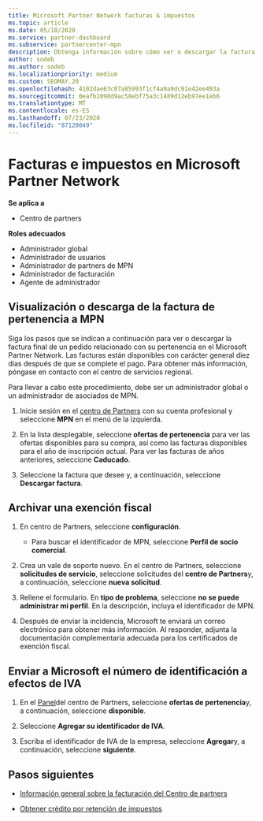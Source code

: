 ```yaml
---
title: Microsoft Partner Network facturas & impuestos
ms.topic: article
ms.date: 05/18/2020
ms.service: partner-dashboard
ms.subservice: partnercenter-mpn
description: Obtenga información sobre cómo ver o descargar la factura de pertenencia a MPN, cómo archivar la exención fiscal y cómo enviar a Microsoft el número de identificación de IVA.
author: sodeb
ms.author: sodeb
ms.localizationpriority: medium
ms.custom: SEOMAY.20
ms.openlocfilehash: 4102dae63c07a85993f1cf4a9a9dc91e42ee493a
ms.sourcegitcommit: 0eafb2098d9ac58ebf75a3c1489d12eb97ee1eb6
ms.translationtype: MT
ms.contentlocale: es-ES
ms.lasthandoff: 07/23/2020
ms.locfileid: "87120049"
---
```

# <a name="invoices-and-taxes-in-the-microsoft-partner-network"></a>Facturas e impuestos en Microsoft Partner Network

**Se aplica a**

- Centro de partners

**Roles adecuados**

- Administrador global
- Administrador de usuarios
- Administrador de partners de MPN
- Administrador de facturación
- Agente de administrador

## <a name="view-or-download-your-mpn-membership-invoice"></a>Visualización o descarga de la factura de pertenencia a MPN

Siga los pasos que se indican a continuación para ver o descargar la factura final de un pedido relacionado con su pertenencia en el Microsoft Partner Network. Las facturas están disponibles con carácter general diez días después de que se complete el pago. Para obtener más información, póngase en contacto con el centro de servicios regional.  

Para llevar a cabo este procedimiento, debe ser un administrador global o un administrador de asociados de MPN. 

1.  Inicie sesión en el [centro de Partners](https://partner.microsoft.com/dashboard/home) con su cuenta profesional y seleccione **MPN** en el menú de la izquierda.

4.  En la lista desplegable, seleccione **ofertas de pertenencia** para ver las ofertas disponibles para su compra, así como las facturas disponibles para el año de inscripción actual. Para ver las facturas de años anteriores, seleccione **Caducado**.

6.  Seleccione la factura que desee y, a continuación, seleccione **Descargar factura**. 

## <a name="file-a-tax-exemption"></a>Archivar una exención fiscal

1.  En centro de Partners, seleccione **configuración**.
    - Para buscar el identificador de MPN, seleccione **Perfil de socio comercial**.

2.  Crea un vale de soporte nuevo. En el centro de Partners, seleccione **solicitudes de servicio**, seleccione solicitudes del **centro de Partners**y, a continuación, seleccione **nueva solicitud**.

3.  Rellene el formulario. En **tipo de problema**, seleccione **no se puede administrar mi perfil**. En la descripción, incluya el identificador de MPN.

4.  Después de enviar la incidencia, Microsoft te enviará un correo electrónico para obtener más información. Al responder, adjunta la documentación complementaria adecuada para los certificados de exención fiscal.

## <a name="send-microsoft-your-vat-id-number"></a>Enviar a Microsoft el número de identificación a efectos de IVA

1.  En el [Panel](https://partner.microsoft.com/dashboard/home)del centro de Partners, seleccione **ofertas de pertenencia**y, a continuación, seleccione **disponible**. 

2.  Seleccione **Agregar su identificador de IVA**. 

3.  Escriba el identificador de IVA de la empresa, seleccione **Agregar**y, a continuación, seleccione **siguiente**. 

## <a name="next-steps"></a>Pasos siguientes

- [Información general sobre la facturación del Centro de partners](billing-basics.md)

- [Obtener crédito por retención de impuestos](withholding-tax-credit-form.md)